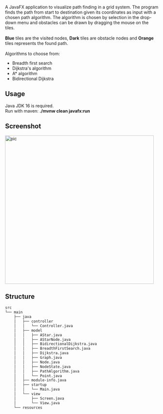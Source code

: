 A JavaFX application to visualize path finding in a grid system. The program finds the path from start to destination
given its coordinates as input with a chosen path algorithm. The algorithm is chosen by selection in the drop-down menu 
and obstacles can be drawn by dragging the mouse on the tiles. <br><br><b>Blue</b> tiles are the visited nodes, <b>Dark</b> tiles 
are obstacle nodes and <b>Orange</b> tiles represents the found path.<br><br>Algorithms to choose from:
<ul>
    <li>Breadth first search</li>
    <li>Dijkstra's algorithm</li>
    <li>A* algorithm</li>
    <li>Bidirectional Dijkstra</li>
</ul>

## Usage
Java JDK 16 is required.<br>
Run with maven: <b>./mvnw clean javafx:run</b>

## Screenshot
<img width="487" alt="pic" src="https://user-images.githubusercontent.com/46920882/206899798-5a1e8d00-9da7-4a12-b4e6-d51d311db3fb.png">

## Structure
```bash
src
└── main
    ├── java
    │   ├── controller
    │   │   └── Controller.java
    │   ├── model
    │   │   ├── AStar.java
    │   │   ├── AStarNode.java
    │   │   ├── BidirectionalDijkstra.java
    │   │   ├── BreadthFirstSearch.java
    │   │   ├── Dijkstra.java
    │   │   ├── Graph.java
    │   │   ├── Node.java
    │   │   ├── NodeState.java
    │   │   ├── PathAlgorithm.java
    │   │   └── Point.java
    │   ├── module-info.java
    │   ├── startup
    │   │   └── Main.java
    │   └── view
    │       ├── Screen.java
    │       └── View.java
    └── resources

```
